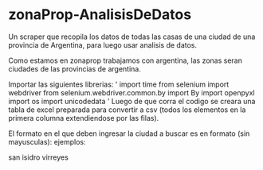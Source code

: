 # zonaProp-AnalisisDeDatos
Un scraper que recopila los datos de todas las casas de una ciudad de una provincia de Argentina, para luego usar analisis de datos.

Como estamos en zonaprop trabajamos con argentina, las zonas seran ciudades de las provincias de argentina.

Importar las siguientes librerias:
'
import time
from selenium import webdriver
from selenium.webdriver.common.by import By
import openpyxl
import os
import unicodedata
'
Luego de que corra el codigo se creara una tabla de excel preparada para convertir a csv (todos los elementos en la primera columna extendiendose por las filas).

El formato en el que deben ingresar la ciudad a buscar es en formato (sin mayusculas):
ejemplos:

san isidro
virreyes
